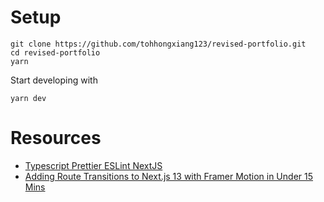 # Setup

```
git clone https://github.com/tohhongxiang123/revised-portfolio.git
cd revised-portfolio
yarn
```

Start developing with

```
yarn dev
```

# Resources

-   [Typescript Prettier ESLint NextJS](https://paulintrognon.fr/blog/typescript-prettier-eslint-next-js)
-   [Adding Route Transitions to Next.js 13 with Framer Motion in Under 15 Mins](https://www.youtube.com/watch?v=GksAsutVXOA)
